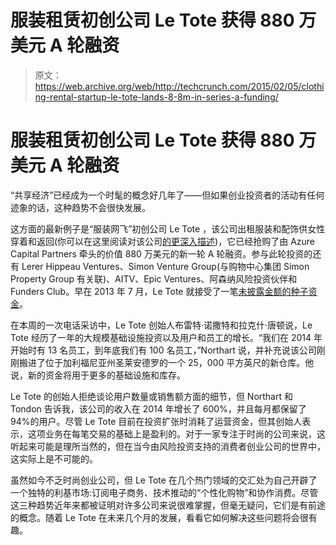 # 服装租赁初创公司 Le Tote 获得 880 万美元 A 轮融资

> 原文：<https://web.archive.org/web/http://techcrunch.com/2015/02/05/clothing-rental-startup-le-tote-lands-8-8m-in-series-a-funding/>

# 服装租赁初创公司 Le Tote 获得 880 万美元 A 轮融资

“共享经济”已经成为一个时髦的概念好几年了——但如果创业投资者的活动有任何迹象的话，这种趋势不会很快发展。

这方面的最新例子是“服装网飞”初创公司 Le Tote ，该公司出租服装和配饰供女性穿着和返回(你可以在这里阅读对该公司[的更深入描述](https://web.archive.org/web/20230327132017/https://techcrunch.com/2013/07/31/backed-by-a16z-google-ventures-and-others-le-tote-is-a-personalized-fashion-stylist-for-everyday-wear/))，它已经抢购了由 Azure Capital Partners 牵头的价值 880 万美元的新一轮 A 轮融资。参与此轮投资的还有 Lerer Hippeau Ventures、Simon Venture Group(与购物中心集团 Simon Property Group 有关联)、AITV、Epic Ventures、阿森纳风险投资伙伴和 Funders Club。早在 2013 年 7 月，Le Tote 就接受了一笔[未披露金额的种子资金](https://web.archive.org/web/20230327132017/https://techcrunch.com/2013/07/31/backed-by-a16z-google-ventures-and-others-le-tote-is-a-personalized-fashion-stylist-for-everyday-wear/)。

在本周的一次电话采访中，Le Tote 创始人布雷特·诺撒特和拉克什·唐顿说，Le Tote 经历了一年的大规模基础设施投资以及用户和员工的增长。“我们在 2014 年开始时有 13 名员工，到年底我们有 100 名员工，”Northart 说，并补充说该公司刚刚搬进了位于加利福尼亚州圣莱安德罗的一个 25，000 平方英尺的新仓库。他说，新的资金将用于更多的基础设施和库存。

Le Tote 的创始人拒绝谈论用户数量或销售额方面的细节，但 Northart 和 Tondon 告诉我，该公司的收入在 2014 年增长了 600%，并且每月都保留了 94%的用户。尽管 Le Tote 目前在投资扩张时消耗了运营资金，但其创始人表示，这项业务在每笔交易的基础上是盈利的。对于一家专注于时尚的公司来说，这听起来可能是理所当然的，但在当今由风险投资支持的消费者创业公司的世界中，这实际上是不可能的。

虽然如今不乏时尚创业公司，但 Le Tote 在几个热门领域的交汇处为自己开辟了一个独特的利基市场:订阅电子商务、技术推动的“个性化购物”和协作消费。尽管这三种趋势近年来都被证明对许多公司来说很难掌握，但毫无疑问，它们是有前途的概念。随着 Le Tote 在未来几个月的发展，看看它如何解决这些问题将会很有趣。